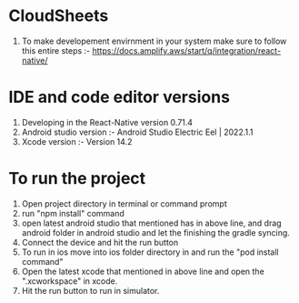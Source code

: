 # CloudSheets
1. To make developement envirnment in your system make sure to follow this entire steps :-
https://docs.amplify.aws/start/q/integration/react-native/


# IDE and code editor versions
1. Developing in the React-Native version 0.71.4
2. Android studio version :- Android Studio Electric Eel | 2022.1.1
3. Xcode version :- Version 14.2 

# To run the project 
1. Open project directory in terminal or command prompt
2. run "npm install" command
3. open latest android studio that mentioned has in above line, and drag android folder in android studio and let the finishing the gradle syncing. 
4. Connect the device and hit the run button
5. To run in ios move into ios folder directory in and run the "pod install command"
6. Open the latest xcode that mentioned in above line and open the ".xcworkspace" in xcode.
7. Hit the run button to run in simulator.
